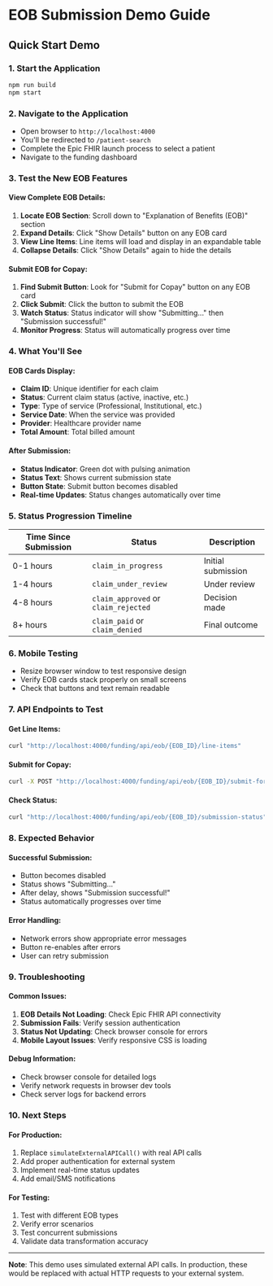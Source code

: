 # EOB Submission Demo Guide

## Quick Start Demo

### 1. Start the Application
```bash
npm run build
npm start
```

### 2. Navigate to the Application
- Open browser to `http://localhost:4000`
- You'll be redirected to `/patient-search`
- Complete the Epic FHIR launch process to select a patient
- Navigate to the funding dashboard

### 3. Test the New EOB Features

#### View Complete EOB Details:
1. **Locate EOB Section**: Scroll down to "Explanation of Benefits (EOB)" section
2. **Expand Details**: Click "Show Details" button on any EOB card
3. **View Line Items**: Line items will load and display in an expandable table
4. **Collapse Details**: Click "Show Details" again to hide the details

#### Submit EOB for Copay:
1. **Find Submit Button**: Look for "Submit for Copay" button on any EOB card
2. **Click Submit**: Click the button to submit the EOB
3. **Watch Status**: Status indicator will show "Submitting..." then "Submission successful!"
4. **Monitor Progress**: Status will automatically progress over time

### 4. What You'll See

#### EOB Cards Display:
- **Claim ID**: Unique identifier for each claim
- **Status**: Current claim status (active, inactive, etc.)
- **Type**: Type of service (Professional, Institutional, etc.)
- **Service Date**: When the service was provided
- **Provider**: Healthcare provider name
- **Total Amount**: Total billed amount

#### After Submission:
- **Status Indicator**: Green dot with pulsing animation
- **Status Text**: Shows current submission state
- **Button State**: Submit button becomes disabled
- **Real-time Updates**: Status changes automatically over time

### 5. Status Progression Timeline

| Time Since Submission | Status | Description |
|----------------------|---------|-------------|
| 0-1 hours | `claim_in_progress` | Initial submission |
| 1-4 hours | `claim_under_review` | Under review |
| 4-8 hours | `claim_approved` or `claim_rejected` | Decision made |
| 8+ hours | `claim_paid` or `claim_denied` | Final outcome |

### 6. Mobile Testing
- Resize browser window to test responsive design
- Verify EOB cards stack properly on small screens
- Check that buttons and text remain readable

### 7. API Endpoints to Test

#### Get Line Items:
```bash
curl "http://localhost:4000/funding/api/eob/{EOB_ID}/line-items"
```

#### Submit for Copay:
```bash
curl -X POST "http://localhost:4000/funding/api/eob/{EOB_ID}/submit-for-copay"
```

#### Check Status:
```bash
curl "http://localhost:4000/funding/api/eob/{EOB_ID}/submission-status"
```

### 8. Expected Behavior

#### Successful Submission:
- Button becomes disabled
- Status shows "Submitting..."
- After delay, shows "Submission successful!"
- Status automatically progresses over time

#### Error Handling:
- Network errors show appropriate error messages
- Button re-enables after errors
- User can retry submission

### 9. Troubleshooting

#### Common Issues:
1. **EOB Details Not Loading**: Check Epic FHIR API connectivity
2. **Submission Fails**: Verify session authentication
3. **Status Not Updating**: Check browser console for errors
4. **Mobile Layout Issues**: Verify responsive CSS is loading

#### Debug Information:
- Check browser console for detailed logs
- Verify network requests in browser dev tools
- Check server logs for backend errors

### 10. Next Steps

#### For Production:
1. Replace `simulateExternalAPICall()` with real API calls
2. Add proper authentication for external system
3. Implement real-time status updates
4. Add email/SMS notifications

#### For Testing:
1. Test with different EOB types
2. Verify error scenarios
3. Test concurrent submissions
4. Validate data transformation accuracy

---

**Note**: This demo uses simulated external API calls. In production, these would be replaced with actual HTTP requests to your external system.
